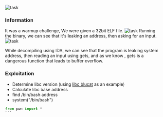 ![task](images/1.jpg)
### Information
It was a warmup challenge, 
We were given a 32bit ELF file.
![task](images/2.jpg)
Running the binary, we can see that it's leaking an address, then asking for an input.
![task](images/3.jpg)

While decompiling using IDA, we can see that the program is leaking system address, then reading an input using gets, and as we know , gets is a dangerous function that leads to buffer overflow.

### Exploitation
- Determine libc version (using [libc blucat](https://libc.blukat.me/) as an example)
- Calculate libc base address
- find /bin/bash address
- system("/bin/bash")
````python
from pwn import *
```
